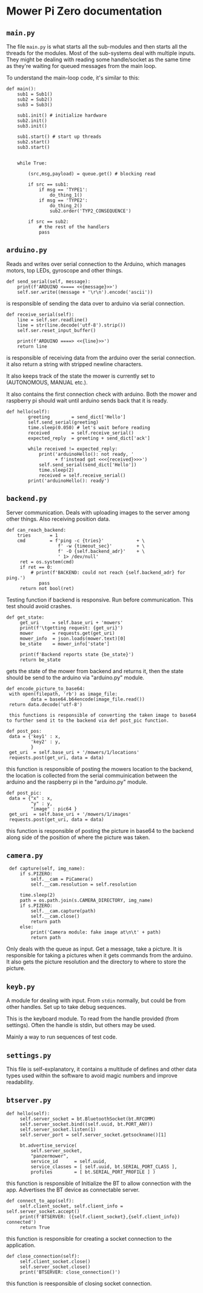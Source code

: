 
# Mower Pi Zero documentation


## `main.py`

The file `main.py` is what starts all the sub-modules and then starts all the threads for the modules. Most of the sub-systems deal with multiple inputs. They might be dealing with reading some handle/socket as the same time as they're waiting for queued messages from the main loop.

To understand the main-loop code, it's similar to this:

```{.python}
def main():
    sub1 = Sub1()
    sub2 = Sub2()
    sub3 = Sub3()

    sub1.init() # initialize hardware
    sub2.init()
    sub3.init()

    sub1.start() # start up threads
    sub2.start()
    sub3.start()


    while True:

        (src,msg,payload) = queue.get() # blocking read

        if src == sub1:
            if msg == 'TYPE1':
                do_thing_1()
            if msg == 'TYPE2':
                do_thing_2()
                sub2.order('TYP2_CONSEQUENCE')

        if src == sub2:
            # the rest of the handlers
            pass
```


## `arduino.py`

Reads and writes over serial connection to the Arduino, which manages motors, top LEDs, gyroscope and other things.
```
def send_serial(self, message):
    print(f'ARDUINO <==== <<{message}>>')
    self.ser.write((message + '\r\n').encode('ascii'))
```

 is responsible of sending the data over to arduino via serial connection.

```
def receive_serial(self):
    line = self.ser.readline()
    line = str(line.decode('utf-8').strip())
    self.ser.reset_input_buffer()

    print(f'ARDUINO ====> <<{line}>>')
    return line
```

 is responsible of receiving data from the arduino over the serial connection. it also return a string with stripped newline characters.


It also keeps track of the state the mower is currently set to (AUTONOMOUS, MANUAL etc.).

It also contains the first connection check with arduino. Both the mower and raspberry pi should wait until arduino sends back that it is ready.
```
def hello(self):
        greeting        = send_dict['Hello']
        self.send_serial(greeting)
        time.sleep(0.050) # let's wait before reading
        received        = self.receive_serial()
        expected_reply  = greeting + send_dict['ack']

        while received != expected_reply:
            print('arduinoHello(): not ready, '
                  + f'instead got <<<{received}>>>')
            self.send_serial(send_dict['Hello'])
            time.sleep(2)
            received = self.receive_serial()
        print('arduinoHello(): ready')
```

## `backend.py`

Server communication. Deals with uploading images to the server among other things. Also receiving position data.

```
def can_reach_backend:
    tries       = 1
    cmd         = f'ping -c {tries}'            + \
                   f' -w {timeout_sec}'         + \
                   f' -O {self.backend_adr}'    + \
                   ' 1> /dev/null'
     ret = os.system(cmd)
     if ret == 0:
         # print(f'BACKEND: could not reach {self.backend_adr} for ping.')
            pass
     return not bool(ret)
```

 Testing function if backend is responsive. Run before communication.
 This test should avoid crashes.

```
def get_state:
     get_uri     = self.base_uri + 'mowers'
     print(f'\tgetting request: {get_uri}')
     mower       = requests.get(get_uri)
     mower_info  = json.loads(mower.text)[0]
     be_state    = mower_info['state']

     print(f'Backend reports state {be_state}')
     return be_state
```

 gets the state of the mower from backend and returns it, then the state should be send to the arduino via "arduino.py" module.

```
def encode_picture_to_base64:
 with open(filepath, 'rb') as image_file:
         data = base64.b64encode(image_file.read())
 return data.decode('utf-8')
         
 this functions is responsible of converting the taken image to base64 to further send it to the backend via def post_pic function.
```

```
def post_pos:
 data = {'key1' : x,
         'key2' : y,
         }
 get_uri  = self.base_uri + '/mowers/1/locations'
 requests.post(get_uri, data = data)
```

 this function is responsible of posting the mowers location to the backend, the location is collected from the serial commuinication between the arduino and the raspberry pi in the "arduino.py" module.

```
def post_pic:
 data = {"x" : x,
         "y" : y,
         "image" : pic64 }
 get_uri  = self.base_uri + '/mowers/1/images'
 requests.post(get_uri, data = data)
```

 this function is responsible of posting the picture in base64 to the backend along side of the position of where the picture was taken.

## `camera.py`
```
 def capture(self, img_name):
     if s.PIZERO:
         self.__cam = PiCamera()
         self.__cam.resolution = self.resolution

     time.sleep(2)
     path = os.path.join(s.CAMERA_DIRECTORY, img_name)
     if s.PIZERO:
         self.__cam.capture(path)
         self.__cam.close()
         return path
     else:
         print('Camera module: fake image at\n\t' + path)
         return path
```

Only deals with the queue as input. Get a message, take a picture. It is responsible for taking a pictures when it gets commands from the arduino.
It also gets the picture resolution and the directory to where to store the picture.



## `keyb.py`

A module for dealing with input. From `stdin` normally, but could be from other handles. Set up to take debug sequences.

This is the keyboard module. To read from the handle
provided (from settings).
Often the handle is stdin, but others may be used.

Mainly a way to run sequences of test code.

## `settings.py`

This file is self-explanatory, it contains a multitude of defines and other data types used within the software to avoid magic numbers and improve readability.

## `btserver.py`
```
def hello(self):
     self.server_socket = bt.BluetoothSocket(bt.RFCOMM)
     self.server_socket.bind((self.uuid, bt.PORT_ANY))
     self.server_socket.listen(1)
     self.server_port = self.server_socket.getsockname()[1]

     bt.advertise_service(
         self.server_socket,
         "panzermower",
         service_id      = self.uuid,
         service_classes = [ self.uuid, bt.SERIAL_PORT_CLASS ],
         profiles        = [ bt.SERIAL_PORT_PROFILE ] )
```
 this function is responsible of Initialize the BT to allow connection with the app.
 Advertises the BT device as connectable server.


```
def connect_to_app(self):
     self.client_socket, self.client_info = self.server_socket.accept()
     print(f'BTSERVER: ({self.client_socket},{self.client_info}) connected')
     return True
```
 this function is responsible for creating a socket connection to the application.

```
def close_connection(self):
     self.client_socket.close()
     self.server_socket.close()
     print('BTSERVER: close_connection()')
```
 this function is reesponsible of closing socket connection.
